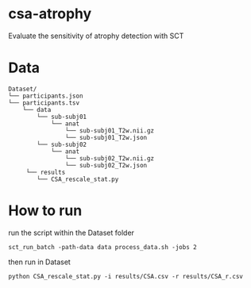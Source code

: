 # csa-atrophy
Evaluate the sensitivity of atrophy detection with SCT

# Data
~~~
Dataset/
└── participants.json
└── participants.tsv
    └── data
        └── sub-subj01
            └── anat
                └── sub-subj01_T2w.nii.gz
                └── sub-subj01_T2w.json
        └── sub-subj02
            └── anat
                └── sub-subj02_T2w.nii.gz
                └── sub-subj02_T2w.json
     └── results
        └── CSA_rescale_stat.py
~~~
# How to run
run the script within the Dataset folder
~~~
sct_run_batch -path-data data process_data.sh -jobs 2
~~~

then run in Dataset
~~~
python CSA_rescale_stat.py -i results/CSA.csv -r results/CSA_r.csv
~~~
